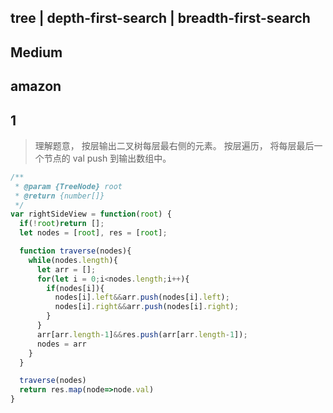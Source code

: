 ## tree | depth-first-search | breadth-first-search
## Medium
## amazon

## 1
> 理解题意， 按层输出二叉树每层最右侧的元素。 
按层遍历， 将每层最后一个节点的 val push 到输出数组中。

```js
/**
 * @param {TreeNode} root
 * @return {number[]}
 */
var rightSideView = function(root) {
  if(!root)return [];
  let nodes = [root], res = [root];

  function traverse(nodes){
    while(nodes.length){
      let arr = [];
      for(let i = 0;i<nodes.length;i++){
        if(nodes[i]){
          nodes[i].left&&arr.push(nodes[i].left);
          nodes[i].right&&arr.push(nodes[i].right);
        }
      }
      arr[arr.length-1]&&res.push(arr[arr.length-1]);
      nodes = arr
    }
  }

  traverse(nodes)
  return res.map(node=>node.val)
}
```